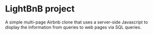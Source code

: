 # LightBnB project
A simple multi-page Airbnb clone that uses a server-side Javascript to display the information from queries to web
pages via SQL queries.
